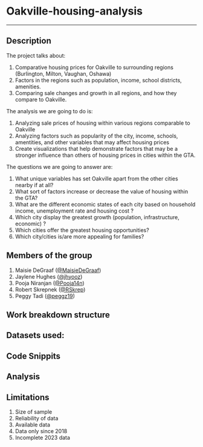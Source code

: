 # Oakville-housing-analysis
-------------------

## Description

The project talks about:

1. Comparative housing prices for Oakville to surrounding regions (Burlington, Milton, Vaughan, Oshawa)
2. Factors in the regions such as population, income, school districts, amenities.
3. Comparing sale changes and growth in all regions, and how they compare to Oakville.

The analysis we are going to do is:
1. Analyzing sale prices of housing within various regions comparable to Oakville
2. Analyzing factors such as popularity of the city, income, schools, amentities, and other variables that may affect housing prices
3. Create visualizations that help demonstrate factors that may be a stronger influence than others of housing prices in cities within the GTA.

The questions we are going to answer are:
1. What unique variables has set Oakville apart from the other cities nearby if at all?
2. What sort of factors increase or decrease the value of housing within the GTA? 
3. What are the different economic states of each city based on household income, unemployment rate and housing cost ?
4. Which city display the greatest growth (population, infrastructure, economic) ?
5. Which cities offer the greatest housing opportunities?
6. Which city/cities is/are more appealing for families?

## Members of the group
1. Maisie DeGraaf ([@MaisieDeGraaf](https://github.com/MaisieDeGraaf))
2. Jaylene Hughes ([@jhyooz](https://github.com/jhyooz))
3. Pooja Niranjan ([@Pooja14n](https://github.com/Pooja14n))
4. Robert Skrepnek ([@RSkrep](https://github.com/RSkrep))
5. Peggy Tadi ([@peggz19](https://github.com/peggz19))

   
## Work breakdown structure

## Datasets used:

## Code Snippits

## Analysis

## Limitations
1. Size of sample
2. Reliability of data
3. Available data
4. Data only since 2018
5. Incomplete 2023 data

